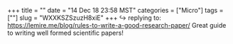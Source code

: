 +++
title = ""
date = "14 Dec 18 23:58 MST"
categories = ["Micro"]
tags = [""]
slug = "WXXKSZSzuzH8xiE"
+++
↪️ replying to: https://lemire.me/blog/rules-to-write-a-good-research-paper/
Great guide to writing well formed scientific papers!
